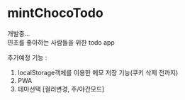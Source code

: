 # mintChocoTodo
개발중...<br>
민초를 좋아하는 사람들을 위한 todo app

추가예정 기능 : <br>
1. localStorage객체를 이용한 메모 저장 기능(쿠키 삭제 전까지)<br>
2. PWA
3. 테마선택 [컬러변경, 주/야간모드]
